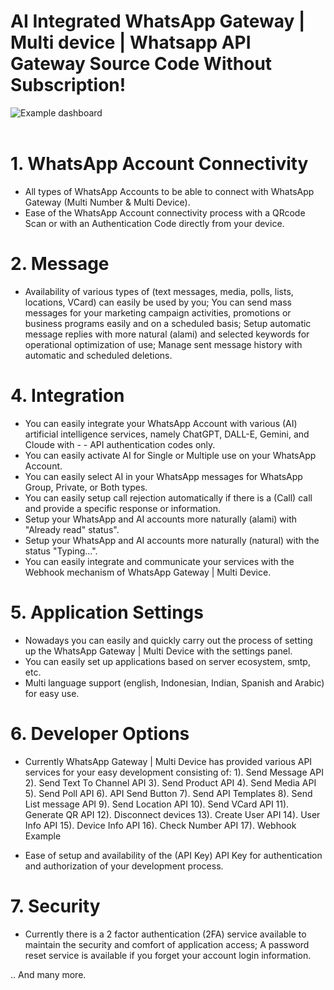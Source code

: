 # AI Integrated WhatsApp Gateway | Multi device | Whatsapp API Gateway Source Code Without Subscription!

![Example dashboard](https://m-pedia.my.id/images/botchatwa.gif)
</br></br>

# 1. WhatsApp Account Connectivity

- All types of WhatsApp Accounts to be able to connect with WhatsApp Gateway (Multi Number & Multi Device).
- Ease of the WhatsApp Account connectivity process with a QRcode Scan or with an Authentication Code directly from your device.

# 2. Message

- Availability of various types of (text messages, media, polls, lists, locations, VCard) can easily be used by you;
You can send mass messages for your marketing campaign activities, promotions or business programs easily and on a scheduled basis;
Setup automatic message replies with more natural (alami) and selected keywords for operational optimization of use;
Manage sent message history with automatic and scheduled deletions.

# 4. Integration

- You can easily integrate your WhatsApp Account with various (AI) artificial intelligence services, namely ChatGPT, DALL-E, Gemini, and Cloude with - - API authentication codes only.
- You can easily activate AI for Single or Multiple use on your WhatsApp Account.
- You can easily select AI in your WhatsApp messages for WhatsApp Group, Private, or Both types.
- You can easily setup call rejection automatically if there is a (Call) call and provide a specific response or information.
- Setup your WhatsApp and AI accounts more naturally (alami) with "Already read" status".
- Setup your WhatsApp and AI accounts more naturally (natural) with the status "Typing...".
- You can easily integrate and communicate your services with the Webhook mechanism of WhatsApp Gateway | Multi Device.

# 5. Application Settings

- Nowadays you can easily and quickly carry out the process of setting up the WhatsApp Gateway | Multi Device with the settings panel.
- You can easily set up applications based on server ecosystem, smtp, etc.
- Multi language support (english, Indonesian, Indian, Spanish and Arabic) for easy use.

# 6. Developer Options

- Currently WhatsApp Gateway | Multi Device has provided various API services for your easy development consisting of:
        1). Send Message API
        2). Send Text To Channel API
        3). Send Product API
        4). Send Media API
        5). Send Poll API
        6). API Send Button
        7). Send API Templates
        8). Send List message API
        9). Send Location API
        10). Send VCard API
        11). Generate QR API
        12). Disconnect devices
        13). Create User API
        14). User Info API
        15). Device Info API
        16). Check Number API
        17). Webhook Example

- Ease of setup and availability of the (API Key) API Key for authentication and authorization of your development process.

# 7. Security

- Currently there is a 2 factor authentication (2FA) service available to maintain the security and comfort of application access;
A password reset service is available if you forget your account login information.


.. And many more.